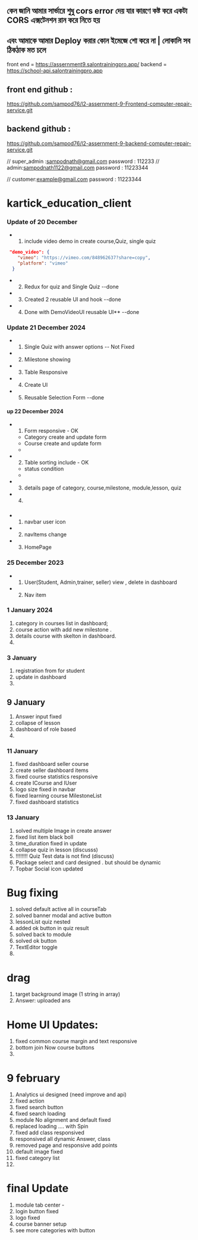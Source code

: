 ## কেন জানি আমার সার্ভারে শুধু cors error দেয় যার কারণে কষ্ট করে একটা CORS এক্সটেনশন রান করে নিতে হয়

## এবং আমাকে আমার Deploy করার কোন ইমেজে শো করে না | লোকালি সব ঠিকঠাক মত চলে

front end = https://assernment9.salontrainingpro.app/
backend = https://school-api.salontrainingpro.app

## front end github :

https://github.com/sampod76/l2-assernment-9-Frontend-computer-repair-service.git

## backend github :

https://github.com/sampod76/l2-assernment-9-backend-computer-repair-service.git

//
super_admin :sampodnath@gmail.com
password : 112233
//
admin:sampodnath1122@gmail.com
password : 11223344

//
customer:example@gmail.com
password : 11223344

# kartick_education_client

### Update of 20 December

- 1. include video demo in create course,Quiz, single quiz

```json
 "demo_video": {
    "vimeo": "https://vimeo.com/848962637?share=copy",
    "platform": "vimeo"
  }
```

- 2.  Redux for quiz and Single Quiz --done
- 3.  Created 2 reusable UI and hook --done
- 4.  Done with DemoVideoUI reusable UI\*\* --done

### Update 21 December 2024

- 1. Single Quiz with answer options -- Not Fixed
- 2. Milestone showing
- 3. Table Responsive
- 4. Create UI
- 5. Reusable Selection Form --done

#### up 22 December 2024

- 1. Form responsive - OK
  - Category create and update form
  - Course create and update form
  -
- 2. Table sorting include - OK

  - status condition
  -

- 3. details page of category, course,milestone, module,lesson, quiz
- 4.

###

- 1. navbar user icon
- 2. navItems change
- 3. HomePage

### 25 December 2023

- 1.  User(Student, Admin,trainer, seller) view , delete in dashboard
- 2.  Nav item

### 1 January 2024

1. category in courses list in dashboard;
2. course action with add new milestone .
3. details course with skelton in dashboard.
4.

### 3 January

1. registration from for student
2. update in dashboard
3.

## 9 January

1. Answer input fixed
2. collapse of lesson
3. dashboard of role based
4.

### 11 January

1. fixed dashboard seller course
2. create seller dashboard items
3. fixed course statistics responsive
4. create ICourse and IUser
5. logo size fixed in navbar
6. fixed learning course MilestoneList
7. fixed dashboard statistics

### 13 January

1. solved multiple Image in create answer
2. fixed list item black boll
3. time_duration fixed in update
4. collapse quiz in lesson (discusss)
5. !!!!!!!! Quiz Test data is not find (discuss)
6. Package select and card designed . but should be dynamic
7. Topbar Social icon updated

# Bug fixing

1. solved default active all in courseTab
2. solved banner modal and active button
3. lessonList quiz nested
4. added ok button in quiz result
5. solved back to module
6. solved ok button
7. TextEditor toggle
8.

# drag

1. target background image (1 string in array)
2. Answer: uploaded
   ans

# Home UI Updates:

1. fixed common course margin and text responsive
2. bottom join Now course buttons
3.

# 9 february

1. Analytics ui designed (need improve and api)
2. fixed action
3. fixed search button
4. fixed search loading
5. module No alignment and default fixed
6. replaced loading .... with Spin
7. fixed add class responsived
8. responsived all dynamic Answer, class
9. removed page and responsive add points
10. default image fixed
11. fixed category list
12.

# final Update

1. module tab center -
2. login button fixed
3. logo fixed
4. course banner setup
5. see more categories with button
